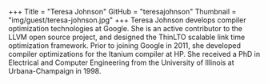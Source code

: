 +++
Title = "Teresa Johnson"
GitHub = "teresajohnson"
Thumbnail = "img/guest/teresa-johnson.jpg"
+++
Teresa Johnson develops compiler optimization technologies at Google. She is an active contributor to the LLVM open source project, and designed the ThinLTO scalable link time optimization framework. Prior to joining Google in 2011, she developed compiler optimizations for the Itanium compiler at HP. She received a PhD in Electrical and Computer Engineering from the University of Illinois at Urbana-Champaign in 1998.